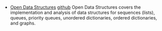 * [Open Data Structures](http://opendatastructures.org/)  [github](https://github.com/patmorin/ods) Open Data Structures covers the implementation and analysis of data structures for sequences (lists), queues, priority queues, unordered dictionaries, ordered dictionaries, and graphs.
